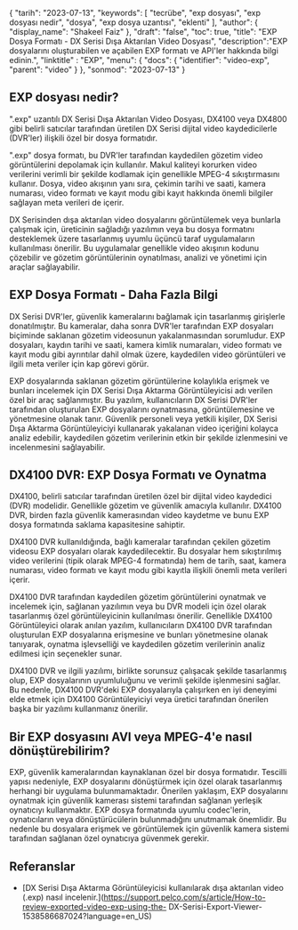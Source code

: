 {
"tarih": "2023-07-13",
  "keywords": [
"tecrübe",
"exp dosyası",
"exp dosyası nedir",
"dosya",
"exp dosya uzantısı",
"eklenti"
],
  "author": {
"display_name": "Shakeel Faiz"
},
"draft": "false",
"toc": true,
"title": "EXP Dosya Formatı - DX Serisi Dışa Aktarılan Video Dosyası",
  "description":"EXP dosyalarını oluşturabilen ve açabilen EXP formatı ve API'ler hakkında bilgi edinin.",
"linktitle" : "EXP",
  "menu": {
    "docs": {
      "identifier": "video-exp",
      "parent": "video"
}
},
"sonmod": "2023-07-13"
}

## EXP dosyası nedir?

".exp" uzantılı DX Serisi Dışa Aktarılan Video Dosyası, DX4100 veya DX4800 gibi belirli satıcılar tarafından üretilen DX Serisi dijital video kaydedicilerle (DVR'ler) ilişkili özel bir dosya formatıdır.

".exp" dosya formatı, bu DVR'ler tarafından kaydedilen gözetim video görüntülerini depolamak için kullanılır. Makul kaliteyi korurken video verilerini verimli bir şekilde kodlamak için genellikle MPEG-4 sıkıştırmasını kullanır. Dosya, video akışının yanı sıra, çekimin tarihi ve saati, kamera numarası, video formatı ve kayıt modu gibi kayıt hakkında önemli bilgiler sağlayan meta verileri de içerir.

DX Serisinden dışa aktarılan video dosyalarını görüntülemek veya bunlarla çalışmak için, üreticinin sağladığı yazılımın veya bu dosya formatını desteklemek üzere tasarlanmış uyumlu üçüncü taraf uygulamaların kullanılması önerilir. Bu uygulamalar genellikle video akışının kodunu çözebilir ve gözetim görüntülerinin oynatılması, analizi ve yönetimi için araçlar sağlayabilir.

## EXP Dosya Formatı - Daha Fazla Bilgi

DX Serisi DVR'ler, güvenlik kameralarını bağlamak için tasarlanmış girişlerle donatılmıştır. Bu kameralar, daha sonra DVR'ler tarafından EXP dosyaları biçiminde saklanan gözetim videosunun yakalanmasından sorumludur. EXP dosyaları, kaydın tarihi ve saati, kamera kimlik numaraları, video formatı ve kayıt modu gibi ayrıntılar dahil olmak üzere, kaydedilen video görüntüleri ve ilgili meta veriler için kap görevi görür.

EXP dosyalarında saklanan gözetim görüntülerine kolaylıkla erişmek ve bunları incelemek için DX Serisi Dışa Aktarma Görüntüleyicisi adı verilen özel bir araç sağlanmıştır. Bu yazılım, kullanıcıların DX Serisi DVR'ler tarafından oluşturulan EXP dosyalarını oynatmasına, görüntülemesine ve yönetmesine olanak tanır. Güvenlik personeli veya yetkili kişiler, DX Serisi Dışa Aktarma Görüntüleyiciyi kullanarak yakalanan video içeriğini kolayca analiz edebilir, kaydedilen gözetim verilerinin etkin bir şekilde izlenmesini ve incelenmesini sağlayabilir.

## DX4100 DVR: EXP Dosya Formatı ve Oynatma

DX4100, belirli satıcılar tarafından üretilen özel bir dijital video kaydedici (DVR) modelidir. Genellikle gözetim ve güvenlik amacıyla kullanılır. DX4100 DVR, birden fazla güvenlik kamerasından video kaydetme ve bunu EXP dosya formatında saklama kapasitesine sahiptir.

DX4100 DVR kullanıldığında, bağlı kameralar tarafından çekilen gözetim videosu EXP dosyaları olarak kaydedilecektir. Bu dosyalar hem sıkıştırılmış video verilerini (tipik olarak MPEG-4 formatında) hem de tarih, saat, kamera numarası, video formatı ve kayıt modu gibi kayıtla ilişkili önemli meta verileri içerir.

DX4100 DVR tarafından kaydedilen gözetim görüntülerini oynatmak ve incelemek için, sağlanan yazılımın veya bu DVR modeli için özel olarak tasarlanmış özel görüntüleyicinin kullanılması önerilir. Genellikle DX4100 Görüntüleyici olarak anılan yazılım, kullanıcıların DX4100 DVR tarafından oluşturulan EXP dosyalarına erişmesine ve bunları yönetmesine olanak tanıyarak, oynatma işlevselliği ve kaydedilen gözetim verilerinin analiz edilmesi için seçenekler sunar.

DX4100 DVR ve ilgili yazılımı, birlikte sorunsuz çalışacak şekilde tasarlanmış olup, EXP dosyalarının uyumluluğunu ve verimli şekilde işlenmesini sağlar. Bu nedenle, DX4100 DVR'deki EXP dosyalarıyla çalışırken en iyi deneyimi elde etmek için DX4100 Görüntüleyiciyi veya üretici tarafından önerilen başka bir yazılımı kullanmanız önerilir.


## Bir EXP dosyasını AVI veya MPEG-4'e nasıl dönüştürebilirim?

EXP, güvenlik kameralarından kaynaklanan özel bir dosya formatıdır. Tescilli yapısı nedeniyle, EXP dosyalarını dönüştürmek için özel olarak tasarlanmış herhangi bir uygulama bulunmamaktadır. Önerilen yaklaşım, EXP dosyalarını oynatmak için güvenlik kamerası sistemi tarafından sağlanan yerleşik oynatıcıyı kullanmaktır. EXP dosya formatında uyumlu codec'lerin, oynatıcıların veya dönüştürücülerin bulunmadığını unutmamak önemlidir. Bu nedenle bu dosyalara erişmek ve görüntülemek için güvenlik kamera sistemi tarafından sağlanan özel oynatıcıya güvenmek gerekir.

## Referanslar
* [DX Serisi Dışa Aktarma Görüntüleyicisi kullanılarak dışa aktarılan video (.exp) nasıl incelenir.](https://support.pelco.com/s/article/How-to-review-exported-video-exp-using-the- DX-Serisi-Export-Viewer-1538586687024?language=en_US)







